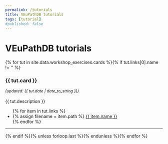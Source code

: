 ```yaml
---
permalink: /tutorials
title: VEuPathDB tutorials
tags: [tutorial]
#published: false
---
```

<h1>VEuPathDB tutorials</h1>

<div class="static-content"> 

{% for tut in site.data.workshop_exercises.cards %}{% if tut.links[0].name != '' %} 
<a name = "{{tut.card | remove:' '}}"></a>
<h3>{{ tut.card }}</h3> 
<i style="font-size: 90%">(updated: {{ tut.date | date_to_string }})</i>
<br><br>
{{ tut.description }}
<ul>
  {% for item in tut.links %}
  <li>
    {% assign filename = item.path %}
    <a href="{{ '/documents/' | append: filename | absolute_url }}">{{ item.name }}</a></li>
  {% endfor %}
</ul>
<hr>
{% endif %}{% unless forloop.last %}{% endunless %}{% endfor %}

</div>



